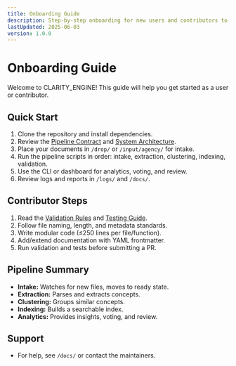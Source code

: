 ```yaml
---
title: Onboarding Guide
description: Step-by-step onboarding for new users and contributors to CLARITY_ENGINE.
lastUpdated: 2025-06-03
version: 1.0.0
---
```


# Onboarding Guide

Welcome to CLARITY_ENGINE! This guide will help you get started as a user or contributor.

## Quick Start
1. Clone the repository and install dependencies.
2. Review the [Pipeline Contract](./pipeline-contract.md) and [System Architecture](./system-architecture.md).
3. Place your documents in `/drop/` or `/input/agency/` for intake.
4. Run the pipeline scripts in order: intake, extraction, clustering, indexing, validation.
5. Use the CLI or dashboard for analytics, voting, and review.
6. Review logs and reports in `/logs/` and `/docs/`.

## Contributor Steps
1. Read the [Validation Rules](./validation-rules.md) and [Testing Guide](./testing-guide.md).
2. Follow file naming, length, and metadata standards.
3. Write modular code (≤250 lines per file/function).
4. Add/extend documentation with YAML frontmatter.
5. Run validation and tests before submitting a PR.

## Pipeline Summary
- **Intake:** Watches for new files, moves to ready state.
- **Extraction:** Parses and extracts concepts.
- **Clustering:** Groups similar concepts.
- **Indexing:** Builds a searchable index.
- **Analytics:** Provides insights, voting, and review.

## Support
- For help, see `/docs/` or contact the maintainers. 